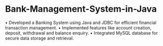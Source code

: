 # Bank-Management-System-in-Java
• Developed a Banking System using Java and JDBC for efficient financial transaction management. 
• Implemented features like account creation, deposit, withdrawal and balance enquiry.
• Integrated MySQL database for secure data storage and retrieval. 
